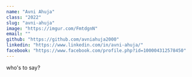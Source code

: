```yaml
---
name: "Avni Ahuja"
class: "2022"
slug: "avni-ahuja"
image: "https://imgur.com/FmtdgnN"
email: ""
github: "https://github.com/avniahuja2000"
linkedin: "https://www.linkedin.com/in/avni-ahuja/"
facebook: "https://www.facebook.com/profile.php?id=100004312578450"
---
```

who's to say?